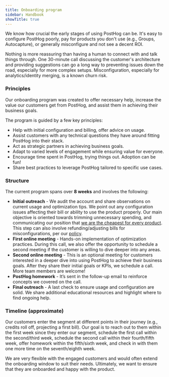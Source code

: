 ```yaml
---
title: Onboarding program
sidebar: Handbook
showTitle: true
---
```


We know how crucial the early stages of using PostHog can be. It's easy to configure PostHog poorly, pay for products you don't use (e.g., Groups, Autocapture), or generally misconfigure and not see a decent ROI.

Nothing is more reassuring than having a human to connect with and talk things through. One 30-minute call discussing the customer's architecture and providing suggestions can go a long way to preventing issues down the road, especially for more complex setups. Misconfiguration, especially for analytics/identity merging, is a known churn risk.

### Principles

Our onboarding program was created to offer necessary help, increase the value our customers get from PostHog, and assist them in achieving their business goals.

The program is guided by a few key principles:

- Help with initial configuration and billing, offer advice on usage.
- Assist customers with any technical questions they have around fitting PostHog into their stack.
- Act as strategic partners in achieving business goals.
- Adapt to varied levels of engagement while ensuring value for everyone.
- Encourage time spent in PostHog, trying things out. Adoption can be fun!
- Share best practices to leverage PostHog tailored to specific use cases.

### Structure

The current program spans over **8 weeks** and involves the following:

- **Initial outreach** - We audit the account and share observations on current usage and optimization tips. We point out any configuration issues affecting their bill or ability to use the product properly. Our main objective is oriented towards trimming unnecessary spending, and communicating our position that [we are the cheapest for every product](/why). This step can also involve refunding/adjusting bills for misconfigurations, per our [policy](/handbook/growth/sales/refunds).
- **First online meeting** - Hands-on implementation of optimization practices. During this call, we also offer the opportunity to schedule a second meeting if the customer is willing to dive deeper into any areas.
- **Second online meeting** - This is an optional meeting for customers interested in a deeper dive into using PostHog to achieve their business goals. After they share their initial goals or KPIs, we schedule a call. More team members are welcome!
- **PostHog homework** - It’s sent in the follow-up email to reinforce concepts we covered on the call.
- **Final outreach** - A last check to ensure usage and configuration are solid. We share additional educational resources and highlight where to find ongoing help. 

### Timeline (approximate)

Our customers enter the segment at different points in their journey (e.g., credits roll off, projecting a first bill). Our goal is to reach out to them within the first week since they enter our segment, schedule the first call within the second/third week, schedule the second call within their fourth/fifth week, offer homework within the fifth/sixth week, and check in with them one more time on the seventh/eighth week.

We are very flexible with the engaged customers and would often extend the onboarding window to suit their needs. Ultimately, we want to ensure that they are onboarded and happy with the product.
